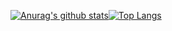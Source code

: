[![Anurag's github stats](https://github-readme-stats.vercel.app/api?username=oppikar&count_private=true&theme=radical&show_icons=true&hide=contribs,prs)](https://github.com/anuraghazra/github-readme-stats)[![Top Langs](https://github-readme-stats.vercel.app/api/top-langs/?username=anuraghazra)](https://github.com/anuraghazra/github-readme-stats)

